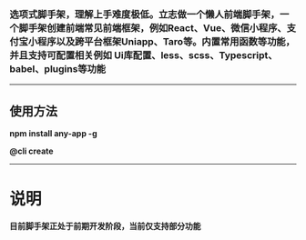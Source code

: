 ### 选项式脚手架，理解上手难度极低。立志做一个懒人前端脚手架，一个脚手架创建前端常见前端框架，例如React、Vue、微信小程序、支付宝小程序以及跨平台框架Uniapp、Taro等。内置常用函数等功能，并且支持可配置相关例如 Ui库配置、less、scss、Typescript、babel、plugins等功能

***
## **使用方法**
**npm install any-app -g**

 **@cli create**

***


# 说明

**目前脚手架正处于前期开发阶段，当前仅支持部分功能**



